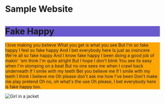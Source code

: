 <!DOCTYPE html>
<html>
<head>
<title>Page Title</title>
</head>
<body>

<h1>Sample Website</h1>
<h1 style="background-color:SlateBlue;">Fake Happy</h1>
<p style="background-color:Orange;">I love making you believe
What you get is what you see
But I'm so fake happy
I feel so fake happy
And I bet everybody here
Is just as insincere
We're all so fake happy
And I know fake happy
I been doing a good job of makin' 'em think
I'm quite alright
But I hope I don't blink
You see its easy when I'm stomping on a beat
But no one sees me when I crawl back underneath
If I smile with my teeth
Bet you believe me
If I smile with my teeth
I think I believe me
Oh please don't ask me how I've been
Don't make me play pretend
Oh no, oh what's the use
Oh please, I bet everybody here is fake happy too.
</p>

<img src="img_girl.jpg" alt="Girl in a jacket">

</body>
</html>
